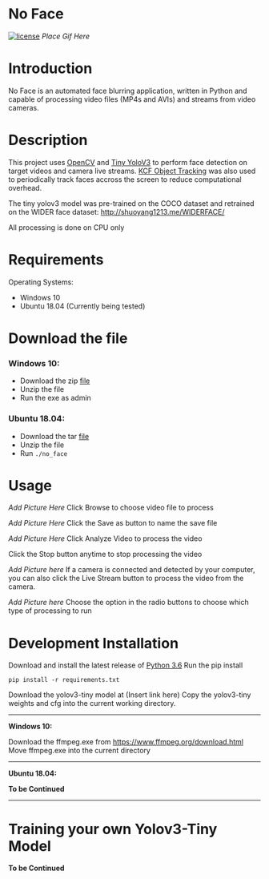 # No Face
[![license](https://img.shields.io/github/license/mashape/apistatus.svg?maxAge=2592000)](./LICENSE)
*Place Gif Here*

# Introduction
No Face is an automated face blurring application, written in Python and capable of processing video files (MP4s and AVIs) and streams from video cameras. 

# Description
This project uses [OpenCV](https://opencv-python-tutroals.readthedocs.io/en/latest/py_tutorials/py_tutorials.html) and [Tiny YoloV3](https://pjreddie.com/darknet/yolo/) to perform face detection on target videos and camera live streams. [KCF Object Tracking](https://arxiv.org/pdf/1404.7584.pdf) was also used to periodically track faces accross the screen to reduce computational overhead.

The tiny yolov3 model was pre-trained on the COCO dataset and retrained on the WIDER face dataset: http://shuoyang1213.me/WIDERFACE/

All processing is done on CPU only

# Requirements
Operating Systems:
- Windows 10
- Ubuntu 18.04 (Currently being tested)

# Download the file
### Windows 10:
- Download the zip [file]()
- Unzip the file
- Run the exe as admin
 
### Ubuntu 18.04:
- Download the tar [file]()
- Unzip the file
- Run ```./no_face```

# Usage
*Add Picture Here*
Click Browse to choose video file to process

*Add Picture Here*
Click the Save as button to name the save file

*Add Picture Here*
Click Analyze Video to process the video

Click the Stop button anytime to stop processing the video

*Add Picture here*
If a camera is connected and detected by your computer, you can also click the Live Stream button to process the video from the camera.

*Add Picture here*
Choose the option in the radio buttons to choose which type of processing to run

# Development Installation
Download and install the latest release of [Python 3.6](https://www.python.org/downloads/)
Run the pip install
```
pip install -r requirements.txt
```

Download the yolov3-tiny model at (Insert link here)
Copy the yolov3-tiny weights and cfg into the current working directory.

---

**Windows 10:**

Download the ffmpeg.exe from https://www.ffmpeg.org/download.html
Move ffmpeg.exe into the current directory

---

**Ubuntu 18.04:**

**To be Continued**

---

# Training your own Yolov3-Tiny Model
**To be Continued**